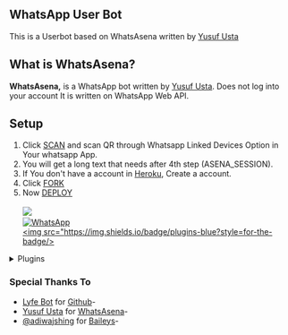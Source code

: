 ## WhatsApp User Bot

This is a Userbot based on WhatsAsena written by [Yusuf Usta](https://github.com/Quiec)

## What is WhatsAsena?

**WhatsAsena,** is a WhatsApp bot written by [Yusuf Usta](https://github.com/Quiec). Does not log into your account It is written on WhatsApp Web API.

## Setup

1. Click [SCAN](https://levanter.up.railway.app/warn) and scan QR through Whatsapp Linked Devices Option in Your whatsapp App.
2. You will get a long text that needs after 4th step (ASENA_SESSION).
3. If You don't have a account in [Heroku](https://signup.heroku.com/), Create a account.
4. Click [FORK](https://github.com/apmodz/whatsapp-bot-md/fork)
5. Now [DEPLOY](https://levanter.up.railway.app/dnmd)<br>
   <br>
   <a href="https://youtu.be/FAT06h8jPZY"><img src="https://img.shields.io/badge/-watch%20video-critical?style=for-the-badge&logo=youtube&logoColor=white">
   <br>
   <a href="https://chat.whatsapp.com/"><img alt="WhatsApp" src="https://img.shields.io/badge/-Whatsapp%20Group-lightgrey?style=for-the-badge&logo=whatsapp&logoColor=white"/></a>
   <br>
   <a href="https://github.com/apmodz/whatsapp-bot"><img src="https://img.shields.io/badge/plugins-blue?style=for-the-badge/></a>

<!--
[![Run on Repl.it](https://replit.com/badge/github/lyfe00011/whatsapp-bot)](https://replit.com/@Nightbot2O/baileys-qr)

[![Deploy](https://www.herokucdn.com/deploy/button.svg)](https://heroku.com/deploy?template=https://github.com/apmodz/whatsapp-bot) -->
<details>
<summary>Plugins</summary>
<p>

| Active | Group commands |
| :----: | :------------- |
|   <>   | Kick           |
|   <>   | Tag            |
|   <>   | Add            |
|   <>   | Warn           |
|   <>   | Vote           |
|   <>   | Invite         |
|   <>   | Revoke         |
|   <>   | Demote         |
|   <>   | Promote        |
|   <>   | Banbye         |
|   <>   | Goodbye        |
|   <>   | Welcome        |
|   <>   | Schedule       |
|   <>   | Auto-mute      |
|   <>   | Mute/Unmute    |
|   <>   | Common/Diff    |

| Active | Dowloader commands    |
| :----: | :-------------------- |
|   <>   | Saavn                 |
|   <>   | Upload                |
|   <>   | Yta/Ytv               |
|   <>   | Unsplash              |
|   <>   | Mediafire             |
|   <>   | Pinterest             |
|   <>   | SoundCloud            |
|   <>   | TikTok video          |
|   <>   | Twitter video         |
|   <>   | Facebook video        |
|   <>   | Instagram story       |
|   <>   | YouTube audio/video   |
|   <>   | Instagram video/image |

| Active | Misc Commands     | Usage                        |
| :----: | :---------------- | :--------------------------- |
|   <>   | Qr                | Reads QR code                |
|   <>   | Ss                | Screenshot of web            |
|   <>   | Url               | Gets url of media            |
|   <>   | Trt               | Translates messages          |
|   <>   | Mp3               | Video to mp3                 |
|   <>   | Txt               | Image to text                |
|   <>   | Afk               | Away from keyboard           |
|   <>   | Cut               | Cuts mp3                     |
|   <>   | Pdf               | Images to pdf                |
|   <>   | Mp4               | Sticker to video             |
|   <>   | Take              | Change sticker pack info     |
|   <>   | Wiki              | Wikipedia search             |
|   <>   | Meme              | Text on photos               |
|   <>   | Trim              | Trims video                  |
|   <>   | Find              | It finds song                |
|   <>   | Attp              | Coloured text sticker        |
|   <>   | Alive             | To check alive or not        |
|   <>   | Whois             | Group or individual data     |
|   <>   | Movie             | Shows Movie Info             |
|   <>   | Merge             | It merge a videos            |
|   <>   | Voice             | Voice to mp3                 |
|   <>   | Topdf             | Documnet ot pdf              |
|   <>   | Emoji             | Emoji to sticker             |
|   <>   | Lydia             | Auto AI chat                 |
|   <>   | Sticker           | Photo/video to sticker       |
|   <>   | Reverse           | Reverse audio/video          |
|   <>   | Unvoice           | Audio to voices              |
|   <>   | Wasted            | Wasted logo                  |
|   <>   | Trigged           | Triggered effect             |
|   <>   | Forward           | Forwarding msg using jid     |
|   <>   | Compress          | Compresses video             |
|   <>   | Google            | Google reverse image search  |
|   <>   | Upload            | Download from Url            |
|   <>   | Weather           | Shows weather                |
|   <>   | Getjids           | Gets jids of chats           |
|   <>   | Removebg          | Removes background           |
|   <>   | Setabout          | Sets bio                     |
|   <>   | Setstatus         | Sets status                  |
|   <>   | Pitch/low/bass    | Audio effects                |
|   <>   | Histo/vector/aves | Audio to video               |
|   <>   | Block/unblock     | Blocks/unblocks members      |
|   <>   | Broadcast         | Custom Broadcasting Messages |

</p>
</details>
   
### Special Thanks To

- [Lyfe Bot](https://github.com/lyfe00011) for [Github](https://github.com/lyfe00011/whatsapp-bot)-
- [Yusuf Usta](https://github.com/Quiec) for [WhatsAsena](https://github.com/yusufusta/WhatsAsena)-
- [@adiwajshing](https://github.com/adiwajshing) for [Baileys](https://github.com/adiwajshing/Baileys)-
